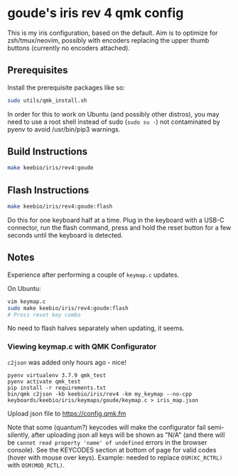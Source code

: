 # goude's iris rev 4 qmk config

This is my iris configuration, based on the default. Aim is to optimize for zsh/tmux/neovim,
possibly with encoders replacing the upper thumb buttons (currently no encoders attached).

## Prerequisites

Install the prerequisite packages like so:

```sh
sudo utils/qmk_install.sh
```

In order for this to work on Ubuntu (and possibly other distros), you may need
to use a root shell instead of sudo (`sudo su -`) not contaminated by pyenv to
avoid /usr/bin/pip3 warnings.

## Build Instructions

```sh
make keebio/iris/rev4:goude
```

## Flash Instructions

```sh
make keebio/iris/rev4:goude:flash
```

Do this for one keyboard half at a time. Plug in the keyboard with a USB-C
connector, run the flash command, press and hold the reset button for a few
seconds until the keyboard is detected.

## Notes

Experience after performing a couple of `keymap.c` updates.

On Ubuntu:

```sh
vim keymap.c
sudo make keebio/iris/rev4:goude:flash
# Press reset key combo
```

No need to flash halves separately when updating, it seems.

### Viewing keymap.c with QMK Configurator 

`c2json` was added only hours ago - nice!

```
pyenv virtualenv 3.7.9 qmk_test
pyenv activate qmk_test
pip install -r requirements.txt
bin/qmk c2json -kb keebio/iris/rev4 -km my_keymap --no-cpp keyboards/keebio/iris/keymaps/goude/keymap.c > iris_map.json
```

Upload json file to https://config.qmk.fm

Note that some (quantum?) keycodes will make the configurator fail semi-silently, after uploading json all keys will be shown as "N/A" (and there will be `cannot read property 'name' of undefined` errors in the browser console). See the KEYCODES section at bottom of page for valid codes (hover with mouse over keys). Example: needed to replace `OSM(KC_RCTRL)` with `OSM(MOD_RCTL)`.
